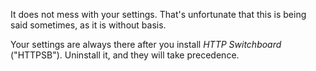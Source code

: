 It does not mess with your settings. That's unfortunate that this is being said sometimes, as it is without basis.

Your settings are always there after you install *HTTP Switchboard* ("HTTPSB"). Uninstall it, and they will take precedence.